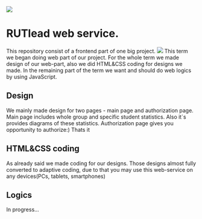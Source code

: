 <img src="![image](https://github.com/ImmortalIdiot/RUTLead-Web-Frontend/assets/129608390/a1fccbe4-194e-4319-8b96-7c8c1fb4e526)">
<h1>RUTlead web service.</h1>
This repository consist of a frontend part of one big project.
<img src="![image](https://github.com/ImmortalIdiot/RUTLead-Web-Frontend/assets/129608390/4b6a1b2d-f50e-4976-bc8a-18919986b891)">
This term we began doing web part of our project. For the whole term we made design of our web-part, also we did HTML&CSS coding for designs we made. In the remaining part of the term we want and should do web logics by using JavaScript.
<h2>Design</h2>
We mainly made design for two pages - main page and authorization page.
Main page includes whole group and specific student statistics. Also it`s provides diagrams of these statistics.
Authorization page gives you opportunity to authorize:) Thats it
<h2>HTML&CSS coding</h2>
As already said we made coding for our designs. Those designs almost fully converted to adaptive coding, due to that you may use this web-service on any devices(PCs, tablets, smartphones)
<h2>Logics</h2>
In progress...
